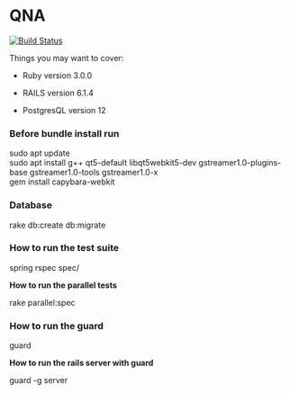 # QNA
[![Build Status](https://app.travis-ci.com/vetolmedzol/qna.svg?branch=master)](https://app.travis-ci.com/vetolmedzol/qna)

<p>Things you may want to cover:</p>

* Ruby version 3.0.0

* RAILS version 6.1.4

* PostgresQL version 12

### Before bundle install run
sudo apt update
<br>
sudo apt install g++ qt5-default libqt5webkit5-dev gstreamer1.0-plugins-base gstreamer1.0-tools gstreamer1.0-x
<br>
gem install capybara-webkit

### Database
rake db:create db:migrate

### How to run the test suite
spring rspec spec/
<p><strong>How to run the parallel tests</strong></p>
rake parallel:spec

### How to run the guard
guard
<p><strong>How to run the rails server with guard</strong></p>
guard -g server

